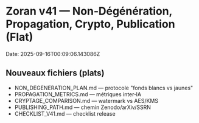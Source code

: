 # Zoran v41 — Non‑Dégénération, Propagation, Crypto, Publication (Flat)
Date: 2025-09-16T00:09:06.143086Z

## Nouveaux fichiers (plats)
- NON_DEGENERATION_PLAN.md — protocole "fonds blancs vs jaunes"
- PROPAGATION_METRICS.md — métriques inter‑IA
- CRYPTAGE_COMPARISON.md — watermark vs AES/KMS
- PUBLISHING_PATH.md — chemin Zenodo/arXiv/SSRN
- CHECKLIST_V41.md — checklist release

